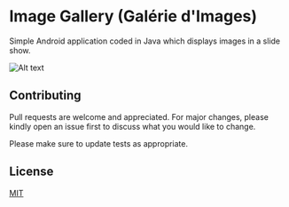 # Image Gallery (Galérie d'Images)

Simple Android application coded in Java which displays images in a slide show.

![Alt text](/relative/path/to/Captue_ecran_emulateur.jpg?raw=true "Optional Title")

## Contributing
Pull requests are welcome and appreciated. For major changes, please kindly open an issue first to discuss what you would like to change.

Please make sure to update tests as appropriate.

## License
[MIT](https://choosealicense.com/licenses/mit/)
